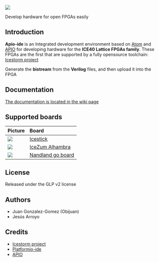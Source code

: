 ![](https://github.com/FPGAwars/apio-ide/raw/master/doc/apio-ide-logo.png)

Develop hardware for open FPGAs easily

## Introduction

**Apio-ide** is an Integrated development environment based on [Atom](https://atom.io/) and [APIO](https://github.com/FPGAwars/apio) for developing hardware for the **ICE40 Lattice FPGAs family**. These FPGAs are the first that are supported by a fully opensource toolchain: [Icestorm project](http://www.clifford.at/icestorm/)

Generate the **bistream** from the **Verilog** files, and then upload it into the FPGA

## Documentation

[The documentation is located in the wiki page](https://github.com/FPGAwars/apio-ide/wiki)

## Supported boards

| Picture        | Board          |
| :------------- | :------------- |
| ![](https://github.com/FPGAwars/apio-ide/raw/master/doc/icestick-1.png)      | [Icestick](http://www.latticesemi.com/icestick)       |
| ![](https://github.com/FPGAwars/apio-ide/raw/master/doc/icezum-1.png)      | [IceZum Alhambra](https://github.com/FPGAwars/icezum/wiki) |
| ![](https://github.com/FPGAwars/apio-ide/raw/master/doc/nandland-go-board-1.jpg)      | [Nandland go board](https://www.nandland.com/goboard/introduction.html) |

## License

Released under the GLP v2 license

## Authors
* Juan Gonzalez-Gomez (Obijuan)
* Jesús Arroyo

## Credits
* [Icestorm project](http://www.clifford.at/icestorm/)
* [Platformio-ide](http://platformio.org/)
* [APIO](https://github.com/FPGAwars/apio)
